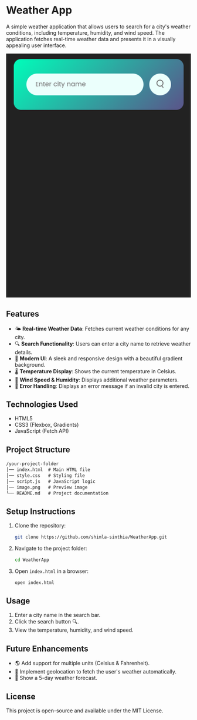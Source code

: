 # Weather App

A simple weather application that allows users to search for a city's weather conditions, including temperature, humidity, and wind speed. The application fetches real-time weather data and presents it in a visually appealing user interface.

![Home](AppPhoto/Home.png)

## Features
- 🌤 **Real-time Weather Data**: Fetches current weather conditions for any city.
- 🔍 **Search Functionality**: Users can enter a city name to retrieve weather details.
- 🎨 **Modern UI**: A sleek and responsive design with a beautiful gradient background.
- 🌡 **Temperature Display**: Shows the current temperature in Celsius.
- 💨 **Wind Speed & Humidity**: Displays additional weather parameters.
- 🎯 **Error Handling**: Displays an error message if an invalid city is entered.

## Technologies Used
- HTML5
- CSS3 (Flexbox, Gradients)
- JavaScript (Fetch API)

## Project Structure
```
/your-project-folder
│── index.html  # Main HTML file
│── style.css   # Styling file
│── script.js   # JavaScript logic
│── image.png   # Preview image
└── README.md   # Project documentation
```

## Setup Instructions
1. Clone the repository:
   ```sh
   git clone https://github.com/shimla-sinthia/WeatherApp.git
   ```
2. Navigate to the project folder:
   ```sh
   cd WeatherApp
   ```
3. Open `index.html` in a browser:
   ```sh
   open index.html
   ```

## Usage
1. Enter a city name in the search bar.
2. Click the search button 🔍.
3. View the temperature, humidity, and wind speed.

## Future Enhancements
- 🌎 Add support for multiple units (Celsius & Fahrenheit).
- 📍 Implement geolocation to fetch the user's weather automatically.
- 📅 Show a 5-day weather forecast.

## License
This project is open-source and available under the MIT License.

